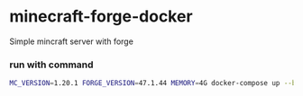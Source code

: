 # minecraft-forge-docker

Simple mincraft server with forge

### run with command

```bash
MC_VERSION=1.20.1 FORGE_VERSION=47.1.44 MEMORY=4G docker-compose up --build -d
```
